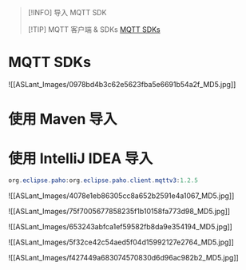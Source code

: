> [!INFO] 导入 MQTT SDK
> 
> [!TIP] MQTT 客户端 & SDKs
> [MQTT SDKs](https://www.emqx.com/zh/mqtt-client-sdk)
# MQTT SDKs

![[ASLant_Images/0978bd4b3c62e5623fba5e6691b54a2f_MD5.jpg]]
# 使用 Maven 导入



# 使用 IntelliJ IDEA 导入

```java
org.eclipse.paho:org.eclipse.paho.client.mqttv3:1.2.5
```

![[ASLant_Images/4078e1eb86305cc8a652b2591e4a1067_MD5.jpg]]

![[ASLant_Images/75f7005677858235f1b10158fa773d98_MD5.jpg]]

![[ASLant_Images/653243abfca1ef59582fb8da9e354194_MD5.jpg]]

![[ASLant_Images/5f32ce42c54aed5f04d15992127e2764_MD5.jpg]]

![[ASLant_Images/f427449a683074570830d6d96ac982b2_MD5.jpg]]

